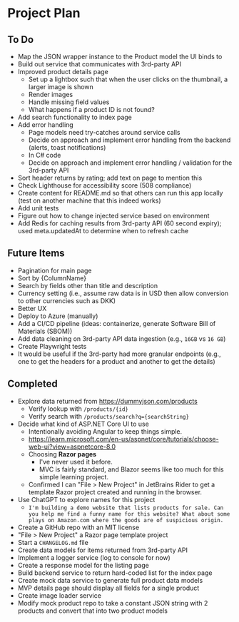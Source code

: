 # Project Plan

## To Do
- Map the JSON wrapper instance to the Product model the UI binds to
- Build out service that communicates with 3rd-party API
- Improved product details page
  - Set up a lightbox such that when the user clicks on the thumbnail, a larger image is shown
  - Render images
  - Handle missing field values
  - What happens if a product ID is not found?
- Add search functionality to index page
- Add error handling 
  - Page models need try-catches around service calls
  - Decide on approach and implement error handling from the backend (alerts, toast notifications)
  - In C# code
  - Decide on approach and implement error handling / validation for the 3rd-party API
- Sort header returns by rating; add text on page to mention this
- Check Lighthouse for accessibility score (508 compliance)
- Create content for README.md so that others can run this app locally (test on another machine that this indeed works) 
- Add unit tests
- Figure out how to change injected service based on environment
- Add Redis for caching results from 3rd-party API (60 second expiry); used meta.updatedAt to determine when to refresh cache

## Future Items
- Pagination for main page
- Sort by {ColumnName}
- Search by fields other than title and description
- Currency setting (i.e., assume raw data is in USD then allow conversion to other currencies such as DKK)
- Better UX
- Deploy to Azure (manually)
- Add a CI/CD pipeline (ideas: containerize, generate Software Bill of Materials (SBOM))
- Add data cleaning on 3rd-party API data ingestion (e.g., `16GB` vs `16 GB`)
- Create Playwright tests
- It would be useful if the 3rd-party had more granular endpoints (e.g., one to get the headers for a product and another to get the details)

## Completed
- Explore data returned from https://dummyjson.com/products
  - Verify lookup with `/products/{id}`
  - Verify search with `/products/search?q={searchString}`
- Decide what kind of ASP.NET Core UI to use
  - Intentionally avoiding Angular to keep things simple.
  - https://learn.microsoft.com/en-us/aspnet/core/tutorials/choose-web-ui?view=aspnetcore-8.0
  - Choosing **Razor pages**
    - I've never used it before.
    - MVC is fairly standard, and Blazor seems like too much for this simple learning project.
  - Confirmed I can "File > New Project" in JetBrains Rider to get a template Razor project created and running in the browser.
- Use ChatGPT to explore names for this project
  - `I'm building a demo website that lists products for sale. Can you help me find a funny name for this website? What about some plays on Amazon.com where the goods are of suspicious origin.`
- Create a GitHub repo with an MIT license
- "File > New Project" a Razor page template project
- Start a `CHANGELOG.md` file
- Create data models for items returned from 3rd-party API
- Implement a logger service (log to console for now)
- Create a response model for the listing page
- Build backend service to return hard-coded list for the index page
- Create mock data service to generate full product data models
- MVP details page should display all fields for a single product
- Create image loader service
- Modify mock product repo to take a constant JSON string with 2 products and convert that into two product models